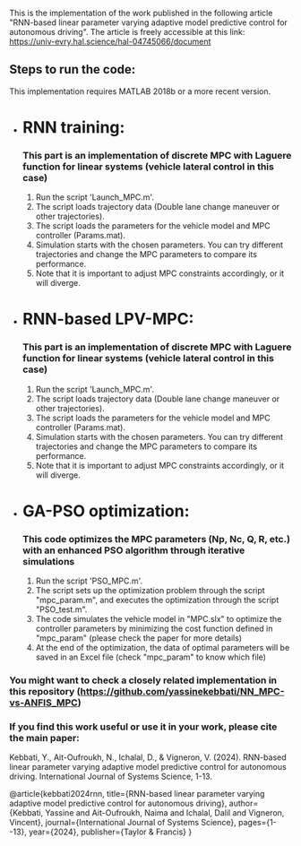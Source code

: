 This is the implementation of the work published in the following article "RNN-based linear parameter varying adaptive model predictive control for autonomous driving". The article is freely accessible at this link: https://univ-evry.hal.science/hal-04745066/document

## Steps to run the code:

This implementation requires MATLAB 2018b or a more recent version.

-  # RNN training: 
   ### This part is an implementation of discrete MPC with Laguere function for linear systems (vehicle lateral control in this case)
     1. Run the script 'Launch_MPC.m'.
     2. The script loads trajectory data (Double lane change maneuver or other trajectories).
     3. The script loads the parameters for the vehicle model and MPC controller (Params.mat).
     4. Simulation starts with the chosen parameters. You can try different trajectories and change the MPC parameters to compare its performance.
     5. Note that it is important to adjust MPC constraints accordingly, or it will diverge.

-  # RNN-based LPV-MPC: 
   ### This part is an implementation of discrete MPC with Laguere function for linear systems (vehicle lateral control in this case)
     1. Run the script 'Launch_MPC.m'.
     2. The script loads trajectory data (Double lane change maneuver or other trajectories).
     3. The script loads the parameters for the vehicle model and MPC controller (Params.mat).
     4. Simulation starts with the chosen parameters. You can try different trajectories and change the MPC parameters to compare its performance.
     5. Note that it is important to adjust MPC constraints accordingly, or it will diverge.


 -  # GA-PSO optimization: 
    ### This code optimizes the MPC parameters (Np, Nc, Q, R, etc.) with an enhanced PSO algorithm through iterative simulations

     1. Run the script 'PSO_MPC.m'.
     2. The script sets up the optimization problem through the script "mpc_param.m", and executes the optimization through the script "PSO_test.m".
     3. The code simulates the vehicle model in "MPC.slx" to optimize the controller parameters by minimizing the cost function defined in "mpc_param" (please check the paper for more details)
     4. At the end of the optimization, the data of optimal parameters will be saved in an Excel file (check "mpc_param" to know which file) 
       

### You might want to check a closely related implementation in this repository (https://github.com/yassinekebbati/NN_MPC-vs-ANFIS_MPC)

### If you find this work useful or use it in your work, please cite the main paper:

Kebbati, Y., Ait-Oufroukh, N., Ichalal, D., & Vigneron, V. (2024). RNN-based linear parameter varying adaptive model predictive control for autonomous driving. International Journal of Systems Science, 1-13.

@article{kebbati2024rnn,
  title={RNN-based linear parameter varying adaptive model predictive control for autonomous driving},
  author={Kebbati, Yassine and Ait-Oufroukh, Naima and Ichalal, Dalil and Vigneron, Vincent},
  journal={International Journal of Systems Science},
  pages={1--13},
  year={2024},
  publisher={Taylor \& Francis}
}

